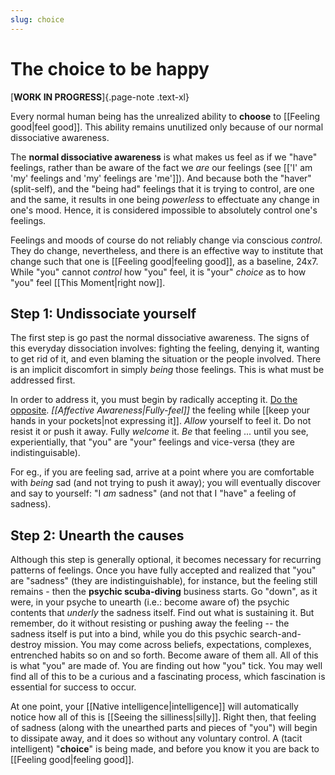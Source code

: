 ```yaml
---
slug: choice
---
```


# The choice to be happy

[**WORK IN PROGRESS**]{.page-note .text-xl}

Every normal human being has the unrealized ability to **choose** to [[Feeling good|feel good]]. This ability remains unutilized only because of our normal dissociative awareness. 

The **normal dissociative awareness** is what makes us feel as if we "have" feelings, rather than be aware of the fact we *are* our feelings (see [['I' am 'my' feelings and 'my' feelings are 'me']]). And because both the "haver" (split-self), and the "being had" feelings that it is trying to control, are one and the same, it results in one being _powerless_ to effectuate any change in one's mood. Hence, it is considered impossible to absolutely control one's feelings.

Feelings and moods of course do not reliably change via conscious *control*. They do change, nevertheless, and there is an effective way to institute that change such that one is [[Feeling good|feeling good]], as a baseline, 24x7. While "you" cannot _control_ how "you" feel, it is "your" _choice_ as to how "you" feel [[This Moment|right now]].

## Step 1: Undissociate yourself

The first step is go past the normal dissociative awareness. The signs of this everyday dissociation involves: fighting the feeling, denying it, wanting to get rid of it, and even blaming the situation or the people involved. There is an implicit discomfort in simply _being_ those feelings. This is what must be addressed first. 

In order to address it, you must begin by radically accepting it. [Do the opposite](https://www.youtube.com/watch?v=CizwH_T7pjg). *[[Affective Awareness|Fully-feel]]* the feeling while [[keep your hands in your pockets|not expressing it]]. _Allow_ yourself to feel it. Do not resist it or push it away. Fully _welcome_ it. *Be* that feeling ... until you see, experientially, that "you" are "your" feelings and vice-versa (they are indistinguisable).

For eg., if you are feeling sad, arrive at a point where you are comfortable with *being* sad (and not trying to push it away); you will eventually discover and say to yourself: "I *am* sadness" (and not that I "have" a feeling of sadness).

## Step 2: Unearth the causes 

Although this step is generally optional, it becomes necessary for recurring patterns of feelings. Once you have fully accepted and realized that "you" are "sadness" (they are indistinguishable), for instance, but the feeling still remains - then the **psychic scuba-diving** business starts. Go "down", as it were, in your psyche to unearth (i.e.: become aware of) the psychic contents that _underly_ the sadness itself. Find out what is sustaining it. But remember, do it without resisting or pushing away the feeling -- the sadness itself is put into a bind, while you do this psychic search-and-destroy mission. You may come across beliefs, expectations, complexes, entrenched habits so on and so forth. Become aware of them all. All of this is what "you" are made of. You are finding out how "you" tick. You may well find all of this to be a curious and a fascinating process, which fascination is essential for success to occur.

At one point, your [[Native intelligence|intelligence]] will automatically notice how all of this is [[Seeing the silliness|silly]]. Right then, that feeling of sadness (along with the unearthed parts and pieces of "you") will begin to dissipate away, and it does so without any voluntary control. A (tacit intelligent) "**choice**" is being made, and before you know it you are back to [[Feeling good|feeling good]].
